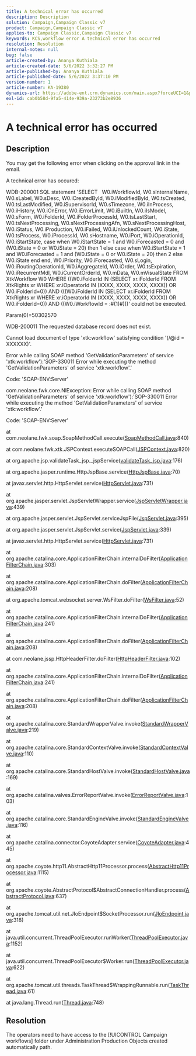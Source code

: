 ```yaml
---
title: A technical error has occurred
description: Description
solution: Campaign,Campaign Classic v7
product: Campaign,Campaign Classic v7
applies-to: Campaign Classic,Campaign Classic v7
keywords: KCS,workflow error A technical error has occurred
resolution: Resolution
internal-notes: null
bug: false
article-created-by: Ananya Kuthiala
article-created-date: 5/6/2022 3:32:27 PM
article-published-by: Ananya Kuthiala
article-published-date: 5/6/2022 3:37:10 PM
version-number: 1
article-number: KA-19380
dynamics-url: https://adobe-ent.crm.dynamics.com/main.aspx?forceUCI=1&pagetype=entityrecord&etn=knowledgearticle&id=cd941cba-51cd-ec11-a7b5-6045bd00dca1
exl-id: cab0b58d-9fa5-414e-939a-23273b2e8936
---
```

# A technical error has occurred

## Description


You may get the following error when clicking on the approval link in the email.



A technical error has occured:

WDB-200001 SQL statement 'SELECT   W0.iWorkflowId, W0.sInternalName, W0.sLabel, W0.sDesc, W0.iCreatedById, W0.iModifiedById, W0.tsCreated, W0.tsLastModified, W0.iSupervisorId, W0.sTimezone, W0.iInProcess, W0.iHistory, W0.iOnError, W0.iErrorLimit, W0.iBuiltIn, W0.iIsModel, W0.sForm, W0.iFolderId, W0.iFolderProcessId, W0.tsLastStart, W0.tsNextProcessing, W0.sNextProcessingAfn, W0.sNextProcessingHost, W0.iStatus, W0.iProduction, W0.iFailed, W0.iUnlockedCount, W0.iState, W0.tsProcess, W0.iProcessId, W0.sHostname, W0.iPort, W0.iOperationId, W0.iStartState, case when W0.iStartState = 1 and W0.iForecasted = 0 and (W0.iState = 0 or W0.iState = 20) then 1 else case when W0.iStartState = 1 and W0.iForecasted = 1 and (W0.iState = 0 or W0.iState = 20) then 2 else W0.iState end end, W0.iPriority, W0.iForecasted, W0.sLogin, W0.iRoutingOperationId, W0.iAggregateId, W0.iOrder, W0.tsExpiration, W0.iRecurrentMdl, W0.iCurrentOrderId, W0.mData, W0.mVisualState FROM XtkWorkflow W0 WHERE ((W0.iFolderId IN (SELECT xr.iFolderId FROM XtkRights xr WHERE xr.iOperatorId IN (XXXX, XXXX, XXXX, XXXX)) OR W0.iFolderId=0)) AND (((W0.iFolderId IN (SELECT xr.iFolderId FROM XtkRights xr WHERE xr.iOperatorId IN (XXXX, XXXX, XXXX, XXXX)) OR W0.iFolderId=0)) AND ((W0.iWorkflowId = :#(1)#)))' could not be executed.

Param(0)=50302570



WDB-200011 The requested database record does not exist.

Cannot load document of type 'xtk:workflow' satisfying condition '(/@id = XXXXXX)'.



Error while calling SOAP method 'GetValidationParameters' of service 'xtk:workflow'):'SOP-330011 Error while executing the method 'GetValidationParameters' of service 'xtk:workflow'.'



Code: 'SOAP-ENV:Server'

com.neolane.fwk.core.NlException: Error while calling SOAP method 'GetValidationParameters' of service 'xtk:workflow'):'SOP-330011 Error while executing the method 'GetValidationParameters' of service 'xtk:workflow'.'

Code: 'SOAP-ENV:Server'

at com.neolane.fwk.soap.SoapMethodCall.execute([SoapMethodCall.java](https://urldefense.proofpoint.com/v2/url?u=http-3A__SoapMethodCall.java&amp;d=DwQFAg&amp;c=pBpWB3g5lxYDsRBNURdZrQ&amp;r=ft-UOfIYBIWHs2c_95HGjEY1pfCklxxXqampnht1Pxw&amp;m=d3k3LFmUwXpsmQywrQ1YBIk0cok_oChFcVL9T9J7oOg&amp;s=awiBFikoKq0cU2PSZ8ibSOQYx7u7lihxPQseS9nSP1s&amp;e=):840)

at com.neolane.fwk.xtk.JSPContext.executeSOAPCall([JSPContext.java](https://urldefense.proofpoint.com/v2/url?u=http-3A__JSPContext.java&amp;d=DwQFAg&amp;c=pBpWB3g5lxYDsRBNURdZrQ&amp;r=ft-UOfIYBIWHs2c_95HGjEY1pfCklxxXqampnht1Pxw&amp;m=d3k3LFmUwXpsmQywrQ1YBIk0cok_oChFcVL9T9J7oOg&amp;s=BXEpguLlZ3ELDIZA628lLc9_hc1Rbj3es-XHjf9lgig&amp;e=):820)

at org.apache.jsp.validateTask_jsp._jspService([validateTask_jsp.java](https://urldefense.proofpoint.com/v2/url?u=http-3A__validateTask-5Fjsp.java&amp;d=DwQFAg&amp;c=pBpWB3g5lxYDsRBNURdZrQ&amp;r=ft-UOfIYBIWHs2c_95HGjEY1pfCklxxXqampnht1Pxw&amp;m=d3k3LFmUwXpsmQywrQ1YBIk0cok_oChFcVL9T9J7oOg&amp;s=hLv9IUmi4zw1e278xsheI3mQjkiQPBRjlsEtWf5jbOs&amp;e=):176)

at org.apache.jasper.runtime.HttpJspBase.service([HttpJspBase.java](https://urldefense.proofpoint.com/v2/url?u=http-3A__HttpJspBase.java&amp;d=DwQFAg&amp;c=pBpWB3g5lxYDsRBNURdZrQ&amp;r=ft-UOfIYBIWHs2c_95HGjEY1pfCklxxXqampnht1Pxw&amp;m=d3k3LFmUwXpsmQywrQ1YBIk0cok_oChFcVL9T9J7oOg&amp;s=FF_j-fivRHxPnD2awIc-HNivNA9MYYw-xuCMAILo0D8&amp;e=):70)

at javax.servlet.http.HttpServlet.service([HttpServlet.java](https://urldefense.proofpoint.com/v2/url?u=http-3A__HttpServlet.java&amp;d=DwQFAg&amp;c=pBpWB3g5lxYDsRBNURdZrQ&amp;r=ft-UOfIYBIWHs2c_95HGjEY1pfCklxxXqampnht1Pxw&amp;m=d3k3LFmUwXpsmQywrQ1YBIk0cok_oChFcVL9T9J7oOg&amp;s=Fa09AbRcVCcQBefoXco9JQ8naPdtrWTYtTHnFTnv43U&amp;e=):731)

at org.apache.jasper.servlet.JspServletWrapper.service([JspServletWrapper.java](https://urldefense.proofpoint.com/v2/url?u=http-3A__JspServletWrapper.java&amp;d=DwQFAg&amp;c=pBpWB3g5lxYDsRBNURdZrQ&amp;r=ft-UOfIYBIWHs2c_95HGjEY1pfCklxxXqampnht1Pxw&amp;m=d3k3LFmUwXpsmQywrQ1YBIk0cok_oChFcVL9T9J7oOg&amp;s=3-ZlpmNPgbFqNXzfzIV60TQ0fAOYN6s90mcayAQf2tA&amp;e=):439)

at org.apache.jasper.servlet.JspServlet.serviceJspFile([JspServlet.java](https://urldefense.proofpoint.com/v2/url?u=http-3A__JspServlet.java&amp;d=DwQFAg&amp;c=pBpWB3g5lxYDsRBNURdZrQ&amp;r=ft-UOfIYBIWHs2c_95HGjEY1pfCklxxXqampnht1Pxw&amp;m=d3k3LFmUwXpsmQywrQ1YBIk0cok_oChFcVL9T9J7oOg&amp;s=ncp2Fe9P7NNNx0wmPlsZF7ar9h0H2tI1nbBC-ALPLTk&amp;e=):395)

at org.apache.jasper.servlet.JspServlet.service([JspServlet.java](https://urldefense.proofpoint.com/v2/url?u=http-3A__JspServlet.java&amp;d=DwQFAg&amp;c=pBpWB3g5lxYDsRBNURdZrQ&amp;r=ft-UOfIYBIWHs2c_95HGjEY1pfCklxxXqampnht1Pxw&amp;m=d3k3LFmUwXpsmQywrQ1YBIk0cok_oChFcVL9T9J7oOg&amp;s=ncp2Fe9P7NNNx0wmPlsZF7ar9h0H2tI1nbBC-ALPLTk&amp;e=):339)

at javax.servlet.http.HttpServlet.service([HttpServlet.java](https://urldefense.proofpoint.com/v2/url?u=http-3A__HttpServlet.java&amp;d=DwQFAg&amp;c=pBpWB3g5lxYDsRBNURdZrQ&amp;r=ft-UOfIYBIWHs2c_95HGjEY1pfCklxxXqampnht1Pxw&amp;m=d3k3LFmUwXpsmQywrQ1YBIk0cok_oChFcVL9T9J7oOg&amp;s=Fa09AbRcVCcQBefoXco9JQ8naPdtrWTYtTHnFTnv43U&amp;e=):731)

at org.apache.catalina.core.ApplicationFilterChain.internalDoFilter([ApplicationFilterChain.java](https://urldefense.proofpoint.com/v2/url?u=http-3A__ApplicationFilterChain.java&amp;d=DwQFAg&amp;c=pBpWB3g5lxYDsRBNURdZrQ&amp;r=ft-UOfIYBIWHs2c_95HGjEY1pfCklxxXqampnht1Pxw&amp;m=d3k3LFmUwXpsmQywrQ1YBIk0cok_oChFcVL9T9J7oOg&amp;s=ik8-oKIwbKE5YJaoMaTCMYAP_PaFh1n58NZ3KCdbpoY&amp;e=):303)

at org.apache.catalina.core.ApplicationFilterChain.doFilter([ApplicationFilterChain.java](https://urldefense.proofpoint.com/v2/url?u=http-3A__ApplicationFilterChain.java&amp;d=DwQFAg&amp;c=pBpWB3g5lxYDsRBNURdZrQ&amp;r=ft-UOfIYBIWHs2c_95HGjEY1pfCklxxXqampnht1Pxw&amp;m=d3k3LFmUwXpsmQywrQ1YBIk0cok_oChFcVL9T9J7oOg&amp;s=ik8-oKIwbKE5YJaoMaTCMYAP_PaFh1n58NZ3KCdbpoY&amp;e=):208)

at org.apache.tomcat.websocket.server.WsFilter.doFilter([WsFilter.java](https://urldefense.proofpoint.com/v2/url?u=http-3A__WsFilter.java&amp;d=DwQFAg&amp;c=pBpWB3g5lxYDsRBNURdZrQ&amp;r=ft-UOfIYBIWHs2c_95HGjEY1pfCklxxXqampnht1Pxw&amp;m=d3k3LFmUwXpsmQywrQ1YBIk0cok_oChFcVL9T9J7oOg&amp;s=UT8dGGfRKufp9KgwIFeZHhe5T12r54V1D382MnYpVgs&amp;e=):52)

at org.apache.catalina.core.ApplicationFilterChain.internalDoFilter([ApplicationFilterChain.java](https://urldefense.proofpoint.com/v2/url?u=http-3A__ApplicationFilterChain.java&amp;d=DwQFAg&amp;c=pBpWB3g5lxYDsRBNURdZrQ&amp;r=ft-UOfIYBIWHs2c_95HGjEY1pfCklxxXqampnht1Pxw&amp;m=d3k3LFmUwXpsmQywrQ1YBIk0cok_oChFcVL9T9J7oOg&amp;s=ik8-oKIwbKE5YJaoMaTCMYAP_PaFh1n58NZ3KCdbpoY&amp;e=):241)

at org.apache.catalina.core.ApplicationFilterChain.doFilter([ApplicationFilterChain.java](https://urldefense.proofpoint.com/v2/url?u=http-3A__ApplicationFilterChain.java&amp;d=DwQFAg&amp;c=pBpWB3g5lxYDsRBNURdZrQ&amp;r=ft-UOfIYBIWHs2c_95HGjEY1pfCklxxXqampnht1Pxw&amp;m=d3k3LFmUwXpsmQywrQ1YBIk0cok_oChFcVL9T9J7oOg&amp;s=ik8-oKIwbKE5YJaoMaTCMYAP_PaFh1n58NZ3KCdbpoY&amp;e=):208)

at com.neolane.jssp.HttpHeaderFilter.doFilter([HttpHeaderFilter.java](https://urldefense.proofpoint.com/v2/url?u=http-3A__HttpHeaderFilter.java&amp;d=DwQFAg&amp;c=pBpWB3g5lxYDsRBNURdZrQ&amp;r=ft-UOfIYBIWHs2c_95HGjEY1pfCklxxXqampnht1Pxw&amp;m=d3k3LFmUwXpsmQywrQ1YBIk0cok_oChFcVL9T9J7oOg&amp;s=ib223I0-kkhiIN733EwqdriUBRGsSxx2gQByGodezqY&amp;e=):102)

at org.apache.catalina.core.ApplicationFilterChain.internalDoFilter([ApplicationFilterChain.java](https://urldefense.proofpoint.com/v2/url?u=http-3A__ApplicationFilterChain.java&amp;d=DwQFAg&amp;c=pBpWB3g5lxYDsRBNURdZrQ&amp;r=ft-UOfIYBIWHs2c_95HGjEY1pfCklxxXqampnht1Pxw&amp;m=d3k3LFmUwXpsmQywrQ1YBIk0cok_oChFcVL9T9J7oOg&amp;s=ik8-oKIwbKE5YJaoMaTCMYAP_PaFh1n58NZ3KCdbpoY&amp;e=):241)

at org.apache.catalina.core.ApplicationFilterChain.doFilter([ApplicationFilterChain.java](https://urldefense.proofpoint.com/v2/url?u=http-3A__ApplicationFilterChain.java&amp;d=DwQFAg&amp;c=pBpWB3g5lxYDsRBNURdZrQ&amp;r=ft-UOfIYBIWHs2c_95HGjEY1pfCklxxXqampnht1Pxw&amp;m=d3k3LFmUwXpsmQywrQ1YBIk0cok_oChFcVL9T9J7oOg&amp;s=ik8-oKIwbKE5YJaoMaTCMYAP_PaFh1n58NZ3KCdbpoY&amp;e=):208)

at org.apache.catalina.core.StandardWrapperValve.invoke([StandardWrapperValve.java](https://urldefense.proofpoint.com/v2/url?u=http-3A__StandardWrapperValve.java&amp;d=DwQFAg&amp;c=pBpWB3g5lxYDsRBNURdZrQ&amp;r=ft-UOfIYBIWHs2c_95HGjEY1pfCklxxXqampnht1Pxw&amp;m=d3k3LFmUwXpsmQywrQ1YBIk0cok_oChFcVL9T9J7oOg&amp;s=8neyurXAx6CyZK3xNh4hJ2S_Agc-xqeK_FELOz2PmJY&amp;e=):219)

at org.apache.catalina.core.StandardContextValve.invoke([StandardContextValve.java](https://urldefense.proofpoint.com/v2/url?u=http-3A__StandardContextValve.java&amp;d=DwQFAg&amp;c=pBpWB3g5lxYDsRBNURdZrQ&amp;r=ft-UOfIYBIWHs2c_95HGjEY1pfCklxxXqampnht1Pxw&amp;m=d3k3LFmUwXpsmQywrQ1YBIk0cok_oChFcVL9T9J7oOg&amp;s=Ff396Ra0Zz6SYU3gR5ahYAyatA5GZ0PhX0C_j2WnJCk&amp;e=):110)

at org.apache.catalina.core.StandardHostValve.invoke([StandardHostValve.java](https://urldefense.proofpoint.com/v2/url?u=http-3A__StandardHostValve.java&amp;d=DwQFAg&amp;c=pBpWB3g5lxYDsRBNURdZrQ&amp;r=ft-UOfIYBIWHs2c_95HGjEY1pfCklxxXqampnht1Pxw&amp;m=d3k3LFmUwXpsmQywrQ1YBIk0cok_oChFcVL9T9J7oOg&amp;s=eSpP9q26e90BeX-URza1Th_b-j7xVIGGZ8p0pKnJG7o&amp;e=):169)

at org.apache.catalina.valves.ErrorReportValve.invoke([ErrorReportValve.java](https://urldefense.proofpoint.com/v2/url?u=http-3A__ErrorReportValve.java&amp;d=DwQFAg&amp;c=pBpWB3g5lxYDsRBNURdZrQ&amp;r=ft-UOfIYBIWHs2c_95HGjEY1pfCklxxXqampnht1Pxw&amp;m=d3k3LFmUwXpsmQywrQ1YBIk0cok_oChFcVL9T9J7oOg&amp;s=CovDlMALjluabVYqp9VCy7WmoGYndnzucmmTgS8i-98&amp;e=):103)

at org.apache.catalina.core.StandardEngineValve.invoke([StandardEngineValve.java](https://urldefense.proofpoint.com/v2/url?u=http-3A__StandardEngineValve.java&amp;d=DwQFAg&amp;c=pBpWB3g5lxYDsRBNURdZrQ&amp;r=ft-UOfIYBIWHs2c_95HGjEY1pfCklxxXqampnht1Pxw&amp;m=d3k3LFmUwXpsmQywrQ1YBIk0cok_oChFcVL9T9J7oOg&amp;s=1yEo8C8j8P_1TBmRoj64u9POXYd3wPYi2NpxWvVIrUc&amp;e=):116)

at org.apache.catalina.connector.CoyoteAdapter.service([CoyoteAdapter.java](https://urldefense.proofpoint.com/v2/url?u=http-3A__CoyoteAdapter.java&amp;d=DwQFAg&amp;c=pBpWB3g5lxYDsRBNURdZrQ&amp;r=ft-UOfIYBIWHs2c_95HGjEY1pfCklxxXqampnht1Pxw&amp;m=d3k3LFmUwXpsmQywrQ1YBIk0cok_oChFcVL9T9J7oOg&amp;s=f69DYjTAbTqPkDJzGHsIZgLdNTKA7rRfeBNlh5Bt75w&amp;e=):445)

at org.apache.coyote.http11.AbstractHttp11Processor.process([AbstractHttp11Processor.java](https://urldefense.proofpoint.com/v2/url?u=http-3A__AbstractHttp11Processor.java&amp;d=DwQFAg&amp;c=pBpWB3g5lxYDsRBNURdZrQ&amp;r=ft-UOfIYBIWHs2c_95HGjEY1pfCklxxXqampnht1Pxw&amp;m=d3k3LFmUwXpsmQywrQ1YBIk0cok_oChFcVL9T9J7oOg&amp;s=f_Ew-XklkyWg_Ec8Wwo5S94MRcmjw91U7MplFZDTuE8&amp;e=):1115)

at org.apache.coyote.AbstractProtocol$AbstractConnectionHandler.process([AbstractProtocol.java](https://urldefense.proofpoint.com/v2/url?u=http-3A__AbstractProtocol.java&amp;d=DwQFAg&amp;c=pBpWB3g5lxYDsRBNURdZrQ&amp;r=ft-UOfIYBIWHs2c_95HGjEY1pfCklxxXqampnht1Pxw&amp;m=d3k3LFmUwXpsmQywrQ1YBIk0cok_oChFcVL9T9J7oOg&amp;s=Q05ZtCb9DIqPuvHjQDy-CsvQZhXqGiGclD_FQlPq0tM&amp;e=):637)

at org.apache.tomcat.util.net.JIoEndpoint$SocketProcessor.run([JIoEndpoint.java](https://urldefense.proofpoint.com/v2/url?u=http-3A__JIoEndpoint.java&amp;d=DwQFAg&amp;c=pBpWB3g5lxYDsRBNURdZrQ&amp;r=ft-UOfIYBIWHs2c_95HGjEY1pfCklxxXqampnht1Pxw&amp;m=d3k3LFmUwXpsmQywrQ1YBIk0cok_oChFcVL9T9J7oOg&amp;s=oeVLK85cD--jl51P2uM8ke_zy2553vU4-ur-_vPgS1Y&amp;e=):318)

at java.util.concurrent.ThreadPoolExecutor.runWorker([ThreadPoolExecutor.java](https://urldefense.proofpoint.com/v2/url?u=http-3A__ThreadPoolExecutor.java&amp;d=DwQFAg&amp;c=pBpWB3g5lxYDsRBNURdZrQ&amp;r=ft-UOfIYBIWHs2c_95HGjEY1pfCklxxXqampnht1Pxw&amp;m=d3k3LFmUwXpsmQywrQ1YBIk0cok_oChFcVL9T9J7oOg&amp;s=13WG5wzXOWkIkKPQj0qbCJSmmk8Eqt1RLFlQ3QNaKPY&amp;e=):1152)

at java.util.concurrent.ThreadPoolExecutor$Worker.run([ThreadPoolExecutor.java](https://urldefense.proofpoint.com/v2/url?u=http-3A__ThreadPoolExecutor.java&amp;d=DwQFAg&amp;c=pBpWB3g5lxYDsRBNURdZrQ&amp;r=ft-UOfIYBIWHs2c_95HGjEY1pfCklxxXqampnht1Pxw&amp;m=d3k3LFmUwXpsmQywrQ1YBIk0cok_oChFcVL9T9J7oOg&amp;s=13WG5wzXOWkIkKPQj0qbCJSmmk8Eqt1RLFlQ3QNaKPY&amp;e=):622)

at org.apache.tomcat.util.threads.TaskThread$WrappingRunnable.run([TaskThread.java](https://urldefense.proofpoint.com/v2/url?u=http-3A__TaskThread.java&amp;d=DwQFAg&amp;c=pBpWB3g5lxYDsRBNURdZrQ&amp;r=ft-UOfIYBIWHs2c_95HGjEY1pfCklxxXqampnht1Pxw&amp;m=d3k3LFmUwXpsmQywrQ1YBIk0cok_oChFcVL9T9J7oOg&amp;s=MdTDCYPhjdF6S1uBSnLkUfzByita2rUUd3qJlb3wO60&amp;e=):61)

at java.lang.Thread.run([Thread.java](https://urldefense.proofpoint.com/v2/url?u=http-3A__Thread.java&amp;d=DwQFAg&amp;c=pBpWB3g5lxYDsRBNURdZrQ&amp;r=ft-UOfIYBIWHs2c_95HGjEY1pfCklxxXqampnht1Pxw&amp;m=d3k3LFmUwXpsmQywrQ1YBIk0cok_oChFcVL9T9J7oOg&amp;s=HBcW6s1ZAcUwg54Ag44kE6xndR052HxTIfuelxnXNig&amp;e=):748)


## Resolution


The operators need to have access to the [!UICONTROL Campaign workflows] folder under Administration  Production  Objects created automatically path.
